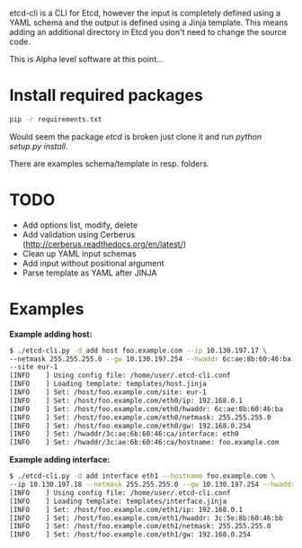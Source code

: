 etcd-cli is a CLI for Etcd, however the input is completely defined using a YAML schema and the output is defined using a Jinja template. This means adding an additional directory in Etcd you don't need to change the source code.

This is Alpha level software at this point...

# Install required packages

```bash
pip -r requirements.txt
```
Would seem the package *etcd* is broken just clone it and run *python setup.py install*.

There are examples schema/template in resp. folders.

# TODO

- Add options list, modify, delete
- Add validation using Cerberus (http://cerberus.readthedocs.org/en/latest/)
- Clean up YAML input schemas
- Add input without positional argument
- Parse template as YAML after JINJA

# Examples

**Example adding host:**

```bash
$ ./etcd-cli.py -d add host foo.example.com --ip 10.130.197.17 \
--netmask 255.255.255.0 --gw 10.130.197.254 --hwaddr 6c:ae:8b:60:46:ba \
--site eur-1
[INFO    ] Using config file: /home/user/.etcd-cli.conf
[INFO    ] Loading template: templates/host.jinja
[INFO    ] Set: /host/foo.example.com/site: eur-1
[INFO    ] Set: /host/foo.example.com/eth0/ip: 192.168.0.1
[INFO    ] Set: /host/foo.example.com/eth0/hwaddr: 6c:ae:8b:60:46:ba
[INFO    ] Set: /host/foo.example.com/eth0/netmask: 255.255.255.0
[INFO    ] Set: /host/foo.example.com/eth0/gw: 192.168.0.254
[INFO    ] Set: /hwaddr/3c:ae:6b:60:46:ca/interface: eth0
[INFO    ] Set: /hwaddr/3c:ae:6b:60:46:ca/hostname: foo.example.com
```

**Example adding interface:**

```bash
$ ./etcd-cli.py -d add interface eth1 --hostname foo.example.com \
--ip 10.130.197.18 --netmask 255.255.255.0 --gw 10.130.197.254 --hwaddr 3c:ae:6b:60:46:ca
[INFO    ] Using config file: /home/user/.etcd-cli.conf
[INFO    ] Loading template: templates/interface.jinja
[INFO    ] Set: /host/foo.example.com/eth1/ip: 192.168.0.1
[INFO    ] Set: /host/foo.example.com/eth1/hwaddr: 3c:5e:8b:60:46:bb
[INFO    ] Set: /host/foo.example.com/eth1/netmask: 255.255.255.0
[INFO    ] Set: /host/foo.example.com/eth1/gw: 192.168.0.254
```
